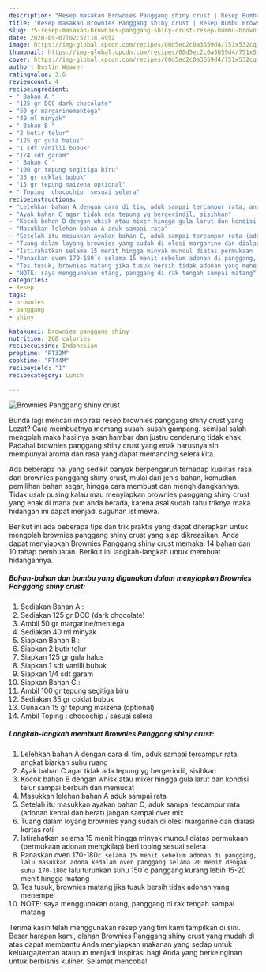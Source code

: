 ```yaml
---
description: "Resep masakan Brownies Panggang shiny crust | Resep Bumbu Brownies Panggang shiny crust Yang Enak Dan Mudah"
title: "Resep masakan Brownies Panggang shiny crust | Resep Bumbu Brownies Panggang shiny crust Yang Enak Dan Mudah"
slug: 75-resep-masakan-brownies-panggang-shiny-crust-resep-bumbu-brownies-panggang-shiny-crust-yang-enak-dan-mudah
date: 2020-09-07T02:52:18.495Z
image: https://img-global.cpcdn.com/recipes/00d5ec2c0a3659d4/751x532cq70/brownies-panggang-shiny-crust-foto-resep-utama.jpg
thumbnail: https://img-global.cpcdn.com/recipes/00d5ec2c0a3659d4/751x532cq70/brownies-panggang-shiny-crust-foto-resep-utama.jpg
cover: https://img-global.cpcdn.com/recipes/00d5ec2c0a3659d4/751x532cq70/brownies-panggang-shiny-crust-foto-resep-utama.jpg
author: Dustin Weaver
ratingvalue: 3.6
reviewcount: 4
recipeingredient:
- " Bahan A "
- "125 gr DCC dark chocolate"
- "50 gr margarinementega"
- "40 ml minyak"
- " Bahan B "
- "2 butir telur"
- "125 gr gula halus"
- "1 sdt vanilli bubuk"
- "1/4 sdt garam"
- " Bahan C "
- "100 gr tepung segitiga biru"
- "35 gr coklat bubuk"
- "15 gr tepung maizena optional"
- " Toping  chocochip  sesuai selera"
recipeinstructions:
- "Lelehkan bahan A dengan cara di tim, aduk sampai tercampur rata, angkat biarkan suhu ruang"
- "Ayak bahan C agar tidak ada tepung yg bergerindil, sisihkan"
- "Kocok bahan B dengan whisk atau mixer hingga gula larut dan kondisi telur sampai berbuih dan memucat"
- "Masukkan lelehan bahan A aduk sampai rata"
- "Setelah itu masukkan ayakan bahan C, aduk sampai tercampur rata (adonan kental dan berat) jangan sampai over mix"
- "Tuang dalam loyang brownies yang sudah di olesi margarine dan dialasi kertas roti"
- "Istirahatkan selama 15 menit hingga minyak muncul diatas permukaan (permukaan adonan mengkilap) beri toping sesuai selera"
- "Panaskan oven 170-180`c selama 15 menit sebelum adonan di panggang, lalu masukkan adona kedalam oven panggang selama 20 menit dengan suhu 170-180`c lalu turunkan suhu 150`c panggang kurang lebih 15-20 menit hingga matang"
- "Tes tusuk, brownies matang jika tusuk bersih tidak adonan yang menempel"
- "NOTE: saya menggunakan otang, panggang di rak tengah sampai matang"
categories:
- Resep
tags:
- brownies
- panggang
- shiny

katakunci: brownies panggang shiny 
nutrition: 268 calories
recipecuisine: Indonesian
preptime: "PT32M"
cooktime: "PT44M"
recipeyield: "1"
recipecategory: Lunch

---
```



![Brownies Panggang shiny crust](https://img-global.cpcdn.com/recipes/00d5ec2c0a3659d4/751x532cq70/brownies-panggang-shiny-crust-foto-resep-utama.jpg)

Bunda lagi mencari inspirasi resep brownies panggang shiny crust yang Lezat? Cara membuatnya memang susah-susah gampang. semisal salah mengolah maka hasilnya akan hambar dan justru cenderung tidak enak. Padahal brownies panggang shiny crust yang enak harusnya sih mempunyai aroma dan rasa yang dapat memancing selera kita.

Ada beberapa hal yang sedikit banyak berpengaruh terhadap kualitas rasa dari brownies panggang shiny crust, mulai dari jenis bahan, kemudian pemilihan bahan segar, hingga cara membuat dan menghidangkannya. Tidak usah pusing kalau mau menyiapkan brownies panggang shiny crust yang enak di mana pun anda berada, karena asal sudah tahu triknya maka hidangan ini dapat menjadi suguhan istimewa.




Berikut ini ada beberapa tips dan trik praktis yang dapat diterapkan untuk mengolah brownies panggang shiny crust yang siap dikreasikan. Anda dapat menyiapkan Brownies Panggang shiny crust memakai 14 bahan dan 10 tahap pembuatan. Berikut ini langkah-langkah untuk membuat hidangannya.

<!--inarticleads1-->

##### Bahan-bahan dan bumbu yang digunakan dalam menyiapkan Brownies Panggang shiny crust:

1. Sediakan  Bahan A :
1. Sediakan 125 gr DCC (dark chocolate)
1. Ambil 50 gr margarine/mentega
1. Sediakan 40 ml minyak
1. Siapkan  Bahan B :
1. Siapkan 2 butir telur
1. Siapkan 125 gr gula halus
1. Siapkan 1 sdt vanilli bubuk
1. Siapkan 1/4 sdt garam
1. Siapkan  Bahan C :
1. Ambil 100 gr tepung segitiga biru
1. Sediakan 35 gr coklat bubuk
1. Gunakan 15 gr tepung maizena (optional)
1. Ambil  Toping : chocochip / sesuai selera




<!--inarticleads2-->

##### Langkah-langkah membuat Brownies Panggang shiny crust:

1. Lelehkan bahan A dengan cara di tim, aduk sampai tercampur rata, angkat biarkan suhu ruang
1. Ayak bahan C agar tidak ada tepung yg bergerindil, sisihkan
1. Kocok bahan B dengan whisk atau mixer hingga gula larut dan kondisi telur sampai berbuih dan memucat
1. Masukkan lelehan bahan A aduk sampai rata
1. Setelah itu masukkan ayakan bahan C, aduk sampai tercampur rata (adonan kental dan berat) jangan sampai over mix
1. Tuang dalam loyang brownies yang sudah di olesi margarine dan dialasi kertas roti
1. Istirahatkan selama 15 menit hingga minyak muncul diatas permukaan (permukaan adonan mengkilap) beri toping sesuai selera
1. Panaskan oven 170-180`c selama 15 menit sebelum adonan di panggang, lalu masukkan adona kedalam oven panggang selama 20 menit dengan suhu 170-180`c lalu turunkan suhu 150`c panggang kurang lebih 15-20 menit hingga matang
1. Tes tusuk, brownies matang jika tusuk bersih tidak adonan yang menempel
1. NOTE: saya menggunakan otang, panggang di rak tengah sampai matang




Terima kasih telah menggunakan resep yang tim kami tampilkan di sini. Besar harapan kami, olahan Brownies Panggang shiny crust yang mudah di atas dapat membantu Anda menyiapkan makanan yang sedap untuk keluarga/teman ataupun menjadi inspirasi bagi Anda yang berkeinginan untuk berbisnis kuliner. Selamat mencoba!
